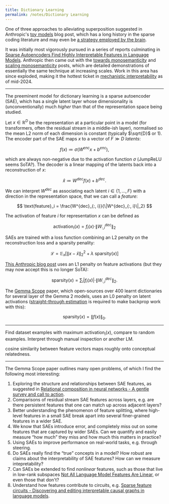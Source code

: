 ```yaml
---
title: Dictionary Learning
permalink: /notes/Dictionary Learning
---
```

One of three approaches to alleviating superposition suggested in Anthropic's [toy models](Toy%20Models%20of%20Superposition) blog post, which has a long history in the sparse coding literature and may even be [a strategy employed by the brain](Sparse%20coding%20with%20an%20overcomplete%20basis%20set:%20A%20strategy%20employed%20by%20V1?).

It was initially most vigorously pursued in a series of reports culminating in [Sparse Autoencoders Find Highly Interpretable Features in Language Models](Sparse%20Autoencoders%20Find%20Highly%20Interpretable%20Features%20in%20Language%20Models). Anthropic then came out with the [towards monosemanticity](Towards%20Monosemanticity%20-%20Decomposing%20Language%20Models%20With%20Dictionary%20Learning) and [scaling monosemanticity](Scaling%20Monosemanticity%20-%20Extracting%20Interpretable%20Features%20from%20Claude%203%20Sonnet) posts, which are detailed demonstrations of essentially the same technique at increasing scales. Work in this area has since exploded, making it the hottest ticket in [mechanistic interpretability](mechanistic%20interpretability) as of mid-2024.

---

The preeminent model for dictionary learning is a sparse autoencoder (SAE), which has a single latent layer whose dimensionality is (unconventionally) much *higher* than that of the representation space being studied.

Let $x\in \mathbb{R}^D$ be the representation at a particular point in a model (for transformers, often the residual stream in a middle-ish layer), normalised so the mean L2 norm of each dimension is constant (typically $\sqrt{D}$ or $1$). The encoder part of the SAE maps $x$ to a vector of $F\gg D$ *latents*:

$$
f(x) \coloneq \sigma(W^{enc}x + b^{enc}),
$$

which are always non-negative due to the activation function $\sigma$ (JumpReLU seems SoTA?). The decoder is a linear mapping of the latents back into a reconstruction of $x$:

$$
\hat{x} \coloneq W^{dec} f(x) + b^{dec}.
$$

We can interpret $W^{dec}$ as associating each latent $i\in\{1,\dots,F\}$ with a direction in the representation space, that we can call a *feature*:

$$
\text{feature}_i = \frac{W^{dec}_{:, i}}{\|W^{dec}_{:, i}\|_2}
$$

The activation of feature $i$ for representation $x$ can be defined as 

$$
\text{activation}_i(x) = f_i(x) \cdot \|W^{dec}_{:, i}\|_2
$$

SAEs are trained with a loss function combining an L2 penalty on the reconstruction loss and a sparsity penality:

$$
\mathcal{L}=\mathbb{E}_x\Big[\|x-\hat{x}\|_2^2 + \lambda\ \text{sparsity}(x)\Big]
$$

[This Anthropic blog post](https://transformer-circuits.pub/2024/april-update/index.html#training-saes) uses an L1 penalty on feature activations (but they may now accept this is no longer SoTA):

$$
\text{sparsity}(x)=\sum_i |f_i(x)| \cdot \|W^{dec}_{:, i}\|_2.
$$

 The [Gemma Scope](Gemma%20Scope:%20Open%20Sparse%20Autoencoders%20Everywhere%20All%20At%20Once%20on%20Gemma%202) paper, which open-sources over $400$ learnt dictionaries for several layer of the Gemma 2 models, uses an L0 penalty on latent activations ([straight-through estimation](straight-through%20estimation) is required to make backprop work with this):

$$
\text{sparsity}(x)=\|f(x)\|_0.
$$

---

Find dataset examples with maximum $\text{activation}_i(x)$, compare to random examples. Interpret through manual inspection or another LM.

cosine similarity between feature vectors maps roughly onto conceptual relatedness. 

---

The Gemma Scope paper outlines many open problems, of which I find the following most interesting:

1. Exploring the structure and relationships between SAE features, as suggested in [Relational composition in neural networks - A gentle survey and call to action](Relational%20composition%20in%20neural%20networks%20-%20A%20gentle%20survey%20and%20call%20to%20action).
2. Comparisons of residual stream SAE features across layers, e.g. are there persistent features that one can match up across adjacent layers?
3. Better understanding the phenomenon of feature splitting, where high-level features in a small SAE break apart into several finer-grained features in a wider SAE.
4. We know that SAEs introduce error, and completely miss out on some features that are captured by wider SAEs. Can we quantify and easily measure “how much” they miss and how much this matters in practice?
5. Using SAEs to improve performance on real-world tasks, e.g. through steering.
6. Do SAEs really find the “true” concepts in a model? How robust are claims about the interpretability of SAE features? How can we measure intepretability?
7. Can SAEs be extended to find *nonlinear* features, such as those that live in low-rank subspaces [Not All Language Model Features Are Linear](Not%20All%20Language%20Model%20Features%20Are%20Linear), or even those that don't?
8. Understand how features contribute to circuits, e.g. [Sparse feature circuits - Discovering and editing interpretable causal graphs in language models](Sparse%20feature%20circuits%20-%20Discovering%20and%20editing%20interpretable%20causal%20graphs%20in%20language%20models).